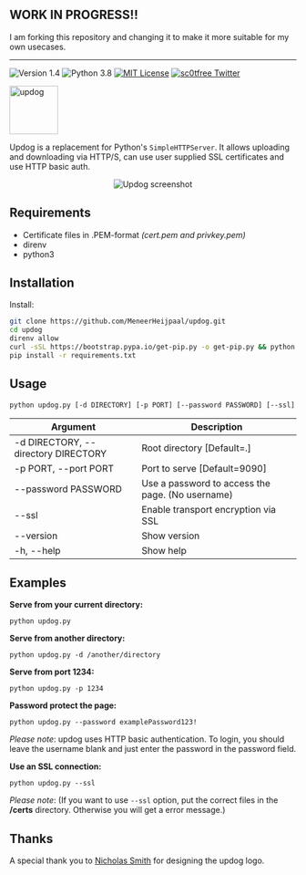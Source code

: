 ## WORK IN PROGRESS!!

I am forking this repository and changing it to make it more suitable for my own usecases.

---

![Version 1.4](http://img.shields.io/badge/version-v1.4-green.svg)
![Python 3.8](http://img.shields.io/badge/python-3.8-blue.svg)
[![MIT License](http://img.shields.io/badge/license-MIT%20License-blue.svg)](https://github.com/sc0tfree/updog/blob/master/LICENSE)
[![sc0tfree Twitter](http://img.shields.io/twitter/url/http/shields.io.svg?style=social&label=Follow)](https://twitter.com/sc0tfree)

<p>
  <img src="https://sc0tfree.squarespace.com/s/updog.png" width=85px alt="updog"/>
</p>

Updog is a replacement for Python's `SimpleHTTPServer`. 
It allows uploading and downloading via HTTP/S, 
can use user supplied SSL certificates and use HTTP basic auth.

<p align="center">
  <img src="https://sc0tfree.squarespace.com/s/updog-screenshot.png" alt="Updog screenshot"/>
</p>

## Requirements
* Certificate files in .PEM-format *(cert.pem and privkey.pem)*
* direnv
* python3

## Installation

Install:

```bash
git clone https://github.com/MeneerHeijpaal/updog.git
cd updog
direnv allow
curl -sSL https://bootstrap.pypa.io/get-pip.py -o get-pip.py && python get-pip.py && rm get-pip.py
pip install -r requirements.txt
```

## Usage

`python updog.py [-d DIRECTORY] [-p PORT] [--password PASSWORD] [--ssl]`

| Argument                            | Description                                      |
|-------------------------------------|--------------------------------------------------| 
| -d DIRECTORY, --directory DIRECTORY | Root directory [Default=.]                       | 
| -p PORT, --port PORT                | Port to serve [Default=9090]                     |
| --password PASSWORD                 | Use a password to access the page. (No username) |
| --ssl                               | Enable transport encryption via SSL              |
| --version                           | Show version                                     |
| -h, --help                          | Show help                                        |

## Examples

**Serve from your current directory:**

`python updog.py`

**Serve from another directory:**

`python updog.py -d /another/directory`

**Serve from port 1234:**

`python updog.py -p 1234`

**Password protect the page:**

`python updog.py --password examplePassword123!`

*Please note*: updog uses HTTP basic authentication.
To login, you should leave the username blank and just
enter the password in the password field.

**Use an SSL connection:**

`python updog.py --ssl`

*Please note*: (If you want to use `--ssl` option, put the correct files in the **/certs** directory.
Otherwise you will get a error message.)

## Thanks

A special thank you to [Nicholas Smith](http://nixmith.com) for
designing the updog logo.

